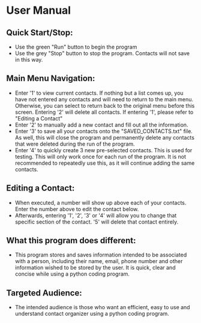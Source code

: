 # User Manual
## Quick Start/Stop:
- Use the green "Run" button to begin the program
- Use the grey "Stop" button to stop the program. Contacts will not save in this way.
## Main Menu Navigation:
- Enter '1' to view current contacts. If nothing but a list comes up, you have not entered any contacts and will need to return to the main menu. Otherwise, you can select to return back to the original menu before this screen. Entering '2' will delete all contacts. If entering '1', please refer to "Editing a Contact" 
- Enter '2' to manually add a new contact and fill out all the information.
- Enter '3' to save all your contacts onto the "SAVED_CONTACTS.txt" file. As well, this will close the program and permanently delete any contacts that were deleted during the run of the program.
- Enter '4' to quickly create 3 new pre-selected contacts. This is used for testing. This will only work once for each run of the program. It is not recommended to repeatedly use this, as it will continue adding the same contacts.
## Editing a Contact:
- When executed, a number will show up above each of your contacts. Enter the number above to edit the contact below.
- Afterwards, entering '1', '2', '3' or '4' will allow you to change that specific section of the contact. '5' will delete that contact entirely.
## What this program does different:
- This program stores and saves information intended to be associated with a person, including their name, email, phone number and other information wished to be stored by the user. It is quick, clear and concise while using a python coding program.
## Targeted Audience:
- The intended audience is those who want an efficient, easy to use and understand contact organizer using a python coding program.